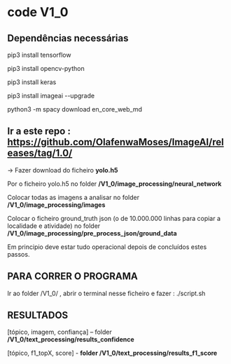 ﻿# **code V1_0**

## Dependências necessárias 

pip3 install tensorflow

pip3 install opencv-python

pip3 install keras

pip3 install imageai --upgrade

python3 -m spacy download en_core_web_md


## Ir a este repo : https://github.com/OlafenwaMoses/ImageAI/releases/tag/1.0/

→ Fazer download do ficheiro **yolo.h5**

Por o ficheiro yolo.h5 no folder **/V1_0/image_processing/neural_network**

Colocar todas as imagens a analisar no folder **/V1_0/image_processing/images**

Colocar o ficheiro ground_truth json (o de 10.000.000 linhas para copiar a localidade e atividade) no folder **/V1_0/image_processing/pre_process_json/ground_data**


Em principio deve estar tudo operacional depois de concluídos estes passos.


## **PARA CORRER O PROGRAMA**
Ir ao folder /V1_0/ , abrir o terminal nesse ficheiro e fazer : ./script.sh


## **RESULTADOS** 
[tópico, imagem, confiança] – folder **/V1_0/text_processing/results_confidence**

[tópico, f1_topX, score] - **folder /V1_0/text_processing/results_f1_score**